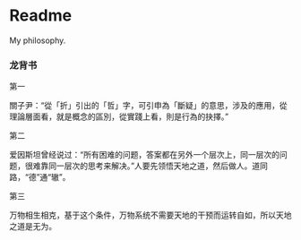 # Readme
My philosophy.

### 龙背书

第一

關子尹：“從「折」引出的「哲」字，可引申為「斷疑」的意思，涉及的應用，從理論層面看，就是概念的區別，從實踐上看，則是行為的抉擇。”

第二

爱因斯坦曾经说过：“所有困难的问题，答案都在另外一个层次上，同一层次的问题，很难靠同一层次的思考来解决。”人要先领悟天地之道，然后做人。道同路，“德”通“辙”。

第三

万物相生相克，基于这个条件，万物系统不需要天地的干预而运转自如，所以天地之道是无为。
